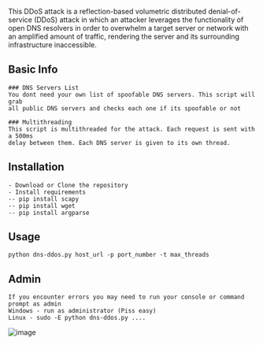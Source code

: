 This DDoS attack is a reflection-based volumetric distributed denial-of-service (DDoS) attack in
which an attacker leverages the functionality of open DNS resolvers in order to overwhelm a 
target server or network with an amplified amount of traffic, rendering the server and its 
surrounding infrastructure inaccessible.

## Basic Info
```
### DNS Servers List
You dont need your own list of spoofable DNS servers. This script will grab 
all public DNS servers and checks each one if its spoofable or not

### Multithreading
This script is multithreaded for the attack. Each request is sent with a 500ms
delay between them. Each DNS server is given to its own thread.
```


## Installation
```
- Download or Clone the repository
- Install requirements
-- pip install scapy
-- pip install wget
-- pip install argparse
```


## Usage
```
python dns-ddos.py host_url -p port_number -t max_threads
```

## Admin
```
If you encounter errors you may need to run your console or command prompt as admin
Windows - run as administrator (Piss easy)
Linux - sudo -E python dns-ddos.py ....
```

![image](https://user-images.githubusercontent.com/38970826/227402397-f8a52c4c-26dd-45ee-9b59-d26147910f05.png)
